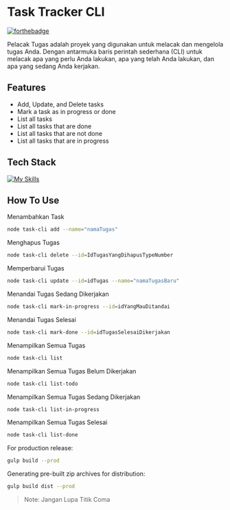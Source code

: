# Task Tracker CLI
[![forthebadge](https://forthebadge.com/images/featured/featured-built-with-love.svg)](https://forthebadge.com)

Pelacak Tugas adalah proyek yang digunakan untuk melacak dan mengelola tugas Anda. Dengan antarmuka baris perintah sederhana (CLI) untuk melacak apa yang perlu Anda lakukan, apa yang telah Anda lakukan, dan apa yang sedang Anda kerjakan.

## Features
- Add, Update, and Delete tasks
- Mark a task as in progress or done
- List all tasks
- List all tasks that are done
- List all tasks that are not done
- List all tasks that are in progress

## Tech Stack
[![My Skills](https://skillicons.dev/icons?i=js,nodejs&perline=3)](https://skillicons.dev)
## How To Use
Menambahkan Task
```sh
node task-cli add --name="namaTugas"
```
Menghapus Tugas

```sh
node task-cli delete --id=IdTugasYangDihapusTypeNumber
```
Memperbarui Tugas

```sh
node task-cli update --id=idTugas --name="namaTugasBaru"
```
Menandai Tugas Sedang Dikerjakan

```sh
node task-cli mark-in-progress --id=idYangMauDitandai
```
Menandai Tugas Selesai

```sh
node task-cli mark-done --id=idTugasSelesaiDikerjakan
```
Menampilkan Semua Tugas

```sh
node task-cli list
```
Menampilkan Semua Tugas Belum Dikerjakan

```sh
node task-cli list-todo
```
Menampilkan Semua Tugas Sedang Dikerjakan

```sh
node task-cli list-in-progress
```
Menampilkan Semua Tugas Selesai

```sh
node task-cli list-done
```


For production release:

```sh
gulp build --prod
```

Generating pre-built zip archives for distribution:

```sh
gulp build dist --prod
```

> Note: Jangan Lupa Titik Coma
